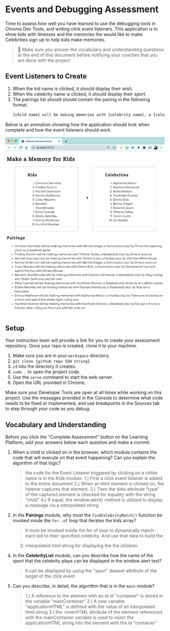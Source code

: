 # Events and Debugging Assessment

Time to assess how well you have learned to use the debugging tools in Chrome Dev Tools, and writing click event listeners. This application is to show kids with illnesses and the memories the would like to make. Celebrities sign up to help kids make memories.

> 🧨 Make sure you answer the vocabulary and understanding questions at the end of this document before notifying your coaches that you are done with the project

## Event Listeners to Create

1. When the kid name is clicked, it should display their wish.
1. When the celebrity name is clicked, it should display their sport.
1. The pairings list should should contain the pairing in the following format.
    ```html
    {child name} will be making memories with {celebrity name}, a {celebrity sport} star, by {child wish}
    ```

Below is an animation showing how the application should look when complete and how the event listeners should work.

<img src="./images/debugging-events-assessment.gif" width="700px">

## Setup

Your instruction team will provide a link for you to create your assessment repository. Once your repo is created, clone it to your machine.

1. Make sure you are in your `workspace` directory.
1. `git clone {github repo SSH string}`.
1. `cd` into the directory it creates.
1. `code .` to open the project code.
1. Use the `serve` command to start the web server.
1. Open the URL provided in Chrome.

Make sure your Developer Tools are open at all times while working on this project. Use the messages provided in the Console to determine what code needs to be fixed or implemented, and use breakpoints in the Sources tab to step through your code as you debug.

## Vocabulary and Understanding

Before you click the "Complete Assessment" button on the Learning Platform, add your answers below each question and make a commit.

1. When a child is clicked on in the browser, which module contains the code that will execute on that event happening? Can you explain the algorithm of that logic?
   > the code for the Event Listener triggered by clicking on a childs name is in the Kids module.
    1.) First a click event listener is added to the entire document
    2.) When an html element is clicked on, the listener captures that element.
    3.) Then the data attribute "type" of the captured element is checked for equality with the string "child"
    4.) If equal, the window.alert() method is utilized to display a message via a interpolated string
2. In the **Pairings** module, why must the `findCelebrityMatch()` function be invoked inside the `for..of` loop that iterates the kids array?
   > It must be invoked inside the for of loop to dynamically match each kid to their specified celebrity. 
     And use that data to build the <li> interpolated html string for displaying the the children. 
3. In the **CelebrityList** module, can you describe how the name of the sport that the celebrity plays can be displayed in the window alert text?
   > It can be displayed by using the "sport" dataset attribute of the target of the click event.
4. Can you describe, in detail, the algorithm that is in the `main` module?
   > 1.) A reference to the element with an id of "container" is stored in the variable "mainContainer"
     2.) A new variable "applicationHTML" is defined with the value of an interpolated html string
     3.) the .innerHTML attribute of the element referenced with the mainContainer variable is used
         to inject the applicationHTML string into the element with the id "container"
